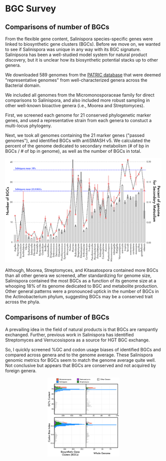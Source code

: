 # BGC Survey

## Comparisons of number of BGCs

From the flexible gene content, Salinispora species-specific genes were linked to biosynthetic gene clusters (BGCs). Before we move on, we wanted to see if Salinispora was unique in any way with its BGC signature. Salinipsora has been a well-studied model system for natural product discovery, but it is unclear how its biosynthetic potential stacks up to other genera.

We downloaded 589 genomes from the [PATRIC database](https://www.patricbrc.org/) that were deemed "representative genomes" from well-characterized genera across the Bacterial domain.

We included all genomes from the Micromonosporaceae family for direct comparisons to Salinispora, and also included more robust sampling in other well-known bioactive genera (i.e., Moorea and Streptomyces).

First, we screened each genome for 21 conserved phylogenetic marker genes, and used a representative strain from each genera to constuct a multi-locus phylogeny.

Next, we took all genomes containing the 21 marker genes ("passed genomes"), and identified BGCs with antiSMASH v5. We calculated the percent of the genome dedicated to secondary metabolism (# of bp in BGCs / # of bp in genome), as well as the number of BGCs in total.

<p align="center">
  <img width="520" height="336" src="../images/totalBGCpotential-01.png">
</p>

Although, Moorea, Streptomyces, and Kitasatospora contained more BGCs than all other genera we screened, after standardizing for genome size, Salinispora contained the most BGCs as a function of its genome size at a whooping 18% of its genome dedicated to BGC and metabolite production. Other general patterns were a pronounced uptick in the number of BGCs in the Actinobacterium phylum, suggesting BGCs may be a conserved trait across the phyla.

## Comparisons of number of BGCs

A prevailing idea in the field of natural products is that BGCs are rampantly exchanged. Further, previous work in Salinispora has identified Streptomyces and Verrucosispora as a source for HGT BGC exchange.

So, I quickly screened %GC and codon usage biases of identified BGCs and compared across genera and to the genome average. These Salinispora genomic metrics for BGCs seem to match the genome average quite well. Not conclusive but appears that BGCs are conserved and not acquired by foreign genera.

<p align="center">
  <img width="233" height="254" src="../images/BGCcomparison_CW-GC-01.png">
</p>
